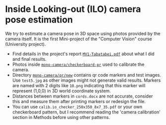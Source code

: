# Inside Looking-out (ILO) camera pose estimation
We try to estimate a camera pose in 3D space using photos provided by the camera 
itself. 
It is the first Mini-project of the "Computer Vision" course (University project).

- Find details in the project's report [```MV1-Tabatabei.pdf```](https://github.com/TahaTabatabaei/camera-pose-estimation/blob/main/mono-camera/MV1-Tabatabaei.pdf) about what I did and final results.
- Photos inside [```mono-camera/checkerboard-pr```](https://github.com/TahaTabatabaei/camera-pose-estimation/tree/main/mono-camera/checkerboard-pr) used to calibrate the camera.
- Directory [```mono-camera/qr/new```](https://github.com/TahaTabatabaei/camera-pose-estimation/tree/main/mono-camera/qr/new) contains qr code markers and test images. Use ```test5.jpg``` as other images might not generate valid results. Markers are named with 2 digits like ```10.png``` indicating that this marker will represent (1,0,0) in 3D world coordinate system.
- Distances between markers in ```cords.docx``` are not accurate, consider this and measure them after printing markers or redesign the file.
- You can use ```calib.io_checker_250x350_8x7_35.pdf``` or your own checkerboard pattern, but I recommend reading the 'camera calibration' section in Methods before using other patterns.
